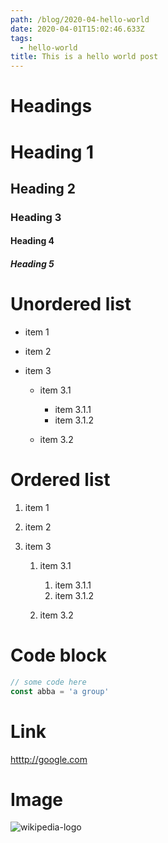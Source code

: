 ```yaml
---
path: /blog/2020-04-hello-world
date: 2020-04-01T15:02:46.633Z
tags:
  - hello-world
title: This is a hello world post
---
```

# Headings

# Heading 1

## Heading 2

### Heading 3

#### Heading 4

##### Heading 5

# Unordered list

* item 1
* item 2
* item 3

  * item 3.1

    * item 3.1.1
    * item 3.1.2
  * item 3.2

# Ordered list

1. item 1
2. item 2
3. item 3

   1. item 3.1

      1. item 3.1.1
      2. item 3.1.2
   2. item 3.2

# Code block

```javascript
// some code here
const abba = 'a group'
```

# Link

[htttp://google.com](google)

# Image

![wikipedia-logo](/img/wikipedia-logo.png "Wikipedia logo is lit")